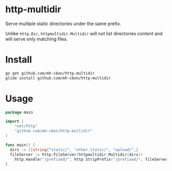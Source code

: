 # http-multidir

Serve multiple static directories under the same prefix.

Unlike `http.Dir`, `httpmultidir.Multidir` will not list directories content
and will serve only matching files.

# Install

```sh
go get github.com/mh-cbon/http-multidir
glide install github.com/mh-cbon/http-multidir
```

# Usage

```go
package main

import (
	"net/http"
	"github.com/mh-cbon/http-multidir"
)

func main() {
  dirs := []string{"static/", "other_static/", "upload/",}
  fileServer := http.FileServer(httpmultidir.Multidir(dirs))
	http.Handle("/prefixed/", http.StripPrefix("/prefixed/", fileServer))
}
```
